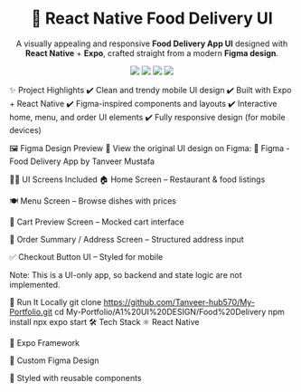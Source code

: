<h1 align="center">🍔 React Native Food Delivery UI</h1> <p align="center"> A visually appealing and responsive <strong>Food Delivery App UI</strong> designed with <strong>React Native</strong> + <strong>Expo</strong>, crafted straight from a modern <strong>Figma design</strong>. </p> <p align="center"> <img src="https://img.shields.io/badge/Platform-React%20Native-blueviolet?style=for-the-badge" /> <img src="https://img.shields.io/badge/Expo-Framework-success?style=for-the-badge" /> <img src="https://img.shields.io/badge/Figma%20Design-Linked-purple?style=for-the-badge" /> <img src="https://img.shields.io/badge/Status-UI%20Only-yellow?style=for-the-badge" /> </p>
✨ Project Highlights
✔️ Clean and trendy mobile UI design
✔️ Built with Expo + React Native
✔️ Figma-inspired components and layouts
✔️ Interactive home, menu, and order UI elements
✔️ Fully responsive design (for mobile devices)

🖼️ Figma Design Preview
📌 View the original UI design on Figma:
🔗 Figma - Food Delivery App by Tanveer Mustafa

🧑‍🍳 UI Screens Included
🏠 Home Screen – Restaurant & food listings

🍽️ Menu Screen – Browse dishes with prices

🛒 Cart Preview Screen – Mocked cart interface

📍 Order Summary / Address Screen – Structured address input

✅ Checkout Button UI – Styled for mobile

Note: This is a UI-only app, so backend and state logic are not implemented.

🚀 Run It Locally
git clone https://github.com/Tanveer-hub570/My-Portfolio.git
cd My-Portfolio/A1%20UI%20DESIGN/Food%20Delivery
npm install
npx expo start
🛠️ Tech Stack
⚛️ React Native

🚀 Expo Framework

🎨 Custom Figma Design

💅 Styled with reusable components
